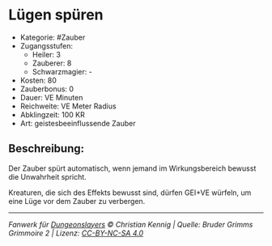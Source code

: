 # Lügen spüren

- Kategorie: #Zauber
- Zugangsstufen:
  - Heiler: 3
  - Zauberer: 8
  - Schwarzmagier: -
- Kosten: 80
- Zauberbonus: 0
- Dauer: VE Minuten
- Reichweite: VE Meter Radius
- Abklingzeit: 100 KR
- Art: geistesbeeinflussende Zauber

## Beschreibung:

Der Zauber spürt automatisch, wenn jemand im Wirkungsbereich bewusst die Unwahrheit spricht.

Kreaturen, die sich des Effekts bewusst sind, dürfen GEI+VE würfeln, um eine Lüge vor dem Zauber zu verbergen.

---

_Fanwerk für [Dungeonslayers](https://www.dungeonslayers.net/) © Christian Kennig | Quelle: Bruder Grimms Grimmoire 2 | Lizenz: [CC-BY-NC-SA 4.0](https://creativecommons.org/licenses/by-nc-sa/4.0/deed.de)_
